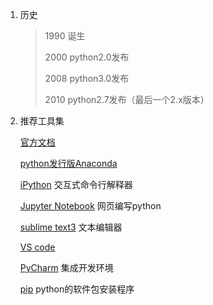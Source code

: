 1. 历史

   >1990 诞生
   >
   >2000 python2.0发布
   >
   >2008 python3.0发布
   >
   >2010 python2.7发布（最后一个2.x版本）

2. 推荐工具集

   [官方文档](https://docs.python.org)

   [python发行版Anaconda](https://mirrors.tuna.tsinghua.edu.cn/help/anaconda/)

   [iPython](https://ipython.org/) 交互式命令行解释器

   [Jupyter Notebook](https://jupyter.org/) 网页编写python

   [sublime text3](https://www.sublimetext.com/) 文本编辑器

   [VS code](https://code.visualstudio.com/)

   [PyCharm](https://www.jetbrains.com/pycharm/) 集成开发环境

   [pip](https://pypi.org/project/pip/) python的软件包安装程序
